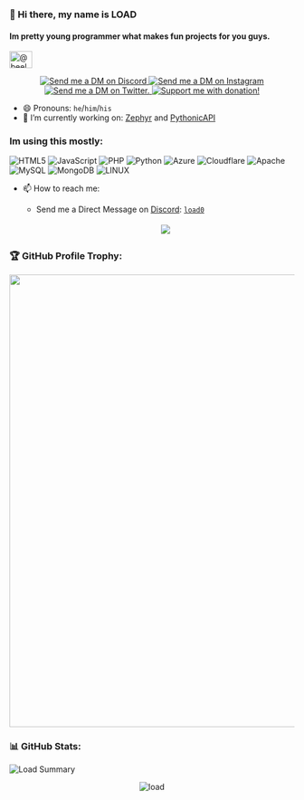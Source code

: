 ### 👋 Hi there, my name is LOAD
#### Im pretty young programmer what makes fun projects for you guys.

<a href="javascript:alert('hi')">
    <img align="center" src="https://raw.githubusercontent.com/rahuldkjain/github-profile-readme-generator/master/src/images/icons/Social/discord.svg" alt="@beelzebub2" height="30" width="40" />
</a>

<p align="center">
  <a href="https://discord.com/users/1031145629872832633" target="_blank">
    <img src="https://img.shields.io/badge/-Discord-5865F2?style=for-the-badge&logo=discord&logoColor=white" alt="Send me a DM on Discord">
  </a>
  <a href="https://www.instagram.com/seb1noo/" target="_blank">
    <img src="https://img.shields.io/badge/-Instagram-EC3B83?style=for-the-badge&logo=instagram&logoColor=white" alt="Send me a DM on Instagram">
  </a>
  <a href="https://twitter.com/load_dev0" target="_blank">
    <img src="https://img.shields.io/badge/-Twitter (X)-0D2C54?style=for-the-badge&logo=twitter&logoColor=white" alt="Send me a DM on Twitter.">
  </a>
  <a href="https://ko-fi.com/U7U8UD4WE" target="_blank">
    <img src="https://ko-fi.com/img/githubbutton_sm.svg" alt="Support me with donation!">
  </a>
</p>

- 😄 Pronouns: `he`/`him`/`his`
- 🔭 I’m currently working on: [Zephyr](https://github.com/load-dev/Zephyr) and [PythonicAPI](https://github.com/load-dev/PythonicAPI)

### Im using this mostly:
![HTML5](https://img.shields.io/badge/html5-%23E34F26.svg?style=for-the-badge&logo=html5&logoColor=white) ![JavaScript](https://img.shields.io/badge/javascript-%23323330.svg?style=for-the-badge&logo=javascript&logoColor=%23F7DF1E) ![PHP](https://img.shields.io/badge/php-%23777BB4.svg?style=for-the-badge&logo=php&logoColor=white) ![Python](https://img.shields.io/badge/python-3670A0?style=for-the-badge&logo=python&logoColor=ffdd54) ![Azure](https://img.shields.io/badge/azure-%230072C6.svg?style=for-the-badge&logo=azure-devops&logoColor=white) ![Cloudflare](https://img.shields.io/badge/Cloudflare-F38020?style=for-the-badge&logo=Cloudflare&logoColor=white) ![Apache](https://img.shields.io/badge/apache-%23D42029.svg?style=for-the-badge&logo=apache&logoColor=white) ![MySQL](https://img.shields.io/badge/mysql-%2300f.svg?style=for-the-badge&logo=mysql&logoColor=white) ![MongoDB](https://img.shields.io/badge/MongoDB-%234ea94b.svg?style=for-the-badge&logo=mongodb&logoColor=white) ![LINUX](https://img.shields.io/badge/Linux-FCC624?style=for-the-badge&logo=linux&logoColor=black)

- 📫 How to reach me: 
  
  - Send me a Direct Message on [Discord](https://discord.com): [`load0`](https://discord.com/users/1031145629872832633)

    <center>
      <a href='https://discord.com/users/1031145629872832633'>
        <img src="https://discord.c99.nl/widget/theme-1/1031145629872832633.png" style='padding: 5px'>
      </a>
    </center>

### 🏆 GitHub Profile Trophy:
<center>
  <a href="https://github.com/ryo-ma/github-profile-trophy">
    <img width=800 src="https://github-profile-trophy.vercel.app/?username=load-dev&column=8&theme=discord&no-frame=true&no-bg=true"/>
  </a>
</center>


### 📊 GitHub Stats:
![Load Summary](https://github-profile-summary-cards.vercel.app/api/cards/profile-details?username=load-dev&theme=monokai)

<p align="center" >
     <img src="https://komarev.com/ghpvc/?username=load-dev&color=blueviolet&abbreviated=true&style=plastic" alt=load>
</p>
